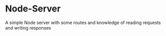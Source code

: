 # Node-Server
A simple Node server with some routes and knowledge of reading requests and writing responses
